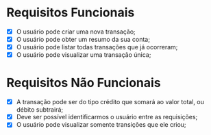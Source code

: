 # Requisitos Funcionais

- [X] O usuário pode criar uma nova transação;
- [X] O usuário pode obter um resumo da sua conta;
- [X] O usuário pode listar todas transações que já ocorreram;
- [X] O usuário pode visualizar uma transação única;

# Requisitos Não Funcionais

- [X] A transação pode ser do tipo crédito que somará ao valor total, ou débito subtrairá;
- [X] Deve ser possível identificarmos o usuário entre as requisições;
- [X] O usuário pode visualizar somente transições que ele criou;